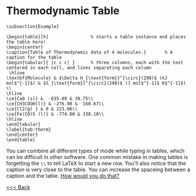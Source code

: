 # Thermodynamic Table

```
\subsection{Example}

\begin{table}[h]                % starts a table instance and places the table here! 
\begin{center}
\caption{Table of Thermodynamic data of 4 molecules.}       % A caption for the table
\begin{tabular}{ |c c c| }      % three columns, each with the text centered in each cell, and lines separating each column 
 \hline                 
\textbf{Molecule} & $\Delta H_{\text{form}}^{\circ}(298)$ (kJ mol$^{-1}$) & $S_{\text{form}}^{\circ}(298)$ (J mol$^{-1}$ K$^{-1}$) \\
\hline
\ce{CaO (s)} &  -635.09 & 39.75\\
\ce{CH3COOH(l)} & -276.98 &  160.67\\
\ce{Cl2(g) } & 0 & 223.06\\
\ce{Fe(CO)5 (l)} & -774.00 & 338.10\\
\hline
\end{tabular}
\label{tab:therm}
\end{center}
\end{table}
```

You can combine all different types of mode while typing in tables, which can be difficult in other software. One common mistake in making tables is forgetting the `\\` to tell LaTeX to start a new row. You'll also notice that the caption is very close to the table. You can increase the spaceing between a caption and the table. [How would you do that?](https://tex.stackexchange.com/questions/58674/the-space-between-the-table-and-its-caption-is-very-small)

[<<< Back](tables.md)
